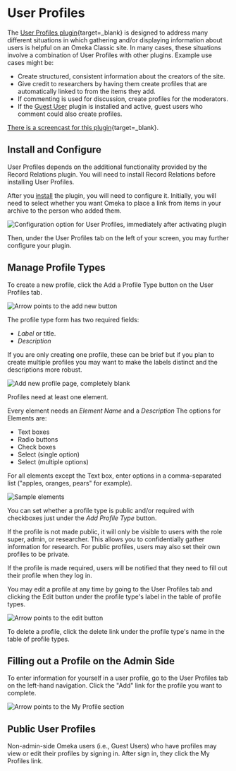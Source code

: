 # User Profiles

The [User Profiles plugin](https://omeka.org/classic/plugins/TextAnnotation/){target=_blank} is designed to address many different situations in which gathering and/or displaying information about users is helpful on an Omeka Classic site. In many cases, these situations involve a combination of User Profiles with other plugins. Example use cases might be:

-   Create structured, consistent information about the creators of the site.
-   Give credit to researchers by having them create profiles that are automatically linked to from the items they add.
-   If commenting is used for discussion, create profiles for the moderators.
-   If the [Guest User](GuestUser.md) plugin is installed and active, guest users who comment could also create profiles.

[There is a screencast for this plugin](https://vimeo.com/165052886){target=_blank}.

## Install and Configure

User Profiles depends on the additional functionality provided by the Record Relations plugin. You will need to install Record Relations before installing User Profiles.

After you [install](../Admin/Adding_and_Managing_Plugins.md) the plugin, you will need to configure it. Initially, you will need to select whether you want Omeka to place a link from items in your archive to the person who added them. 

![Configuration option for User Profiles, immediately after activating plugin](../doc_files/plugin_images/UserProfileConfig1.png)

Then, under the User Profiles tab on the left of your screen, you may further configure your plugin.

## Manage Profile Types

To create a new profile, click the Add a Profile Type button on the User Profiles tab.

![Arrow points to the add new button](../doc_files/plugin_images/userprofiles_browsenone.png)

The profile type form has two required fields:

- *Label* or title.
- *Description*

If you are only creating one profile, these can be brief but if you plan to create multiple profiles you may want to make the labels distinct and the descriptions more robust. 

![Add new profile page, completely blank](../doc_files/plugin_images/userprofiles_newtype.png)

Profiles need at least one element. 

Every element needs an *Element Name* and a *Description* The options for Elements are:

- Text boxes
- Radio buttons
- Check boxes
- Select (single option)
- Select (multiple options)

For all elements except the Text box, enter options in a comma-separated list ("apples, oranges, pears" for example).

![Sample elements](../doc_files/plugin_images/userprofiles_elements.png)

You can set whether a profile type is public and/or required with checkboxes just under the *Add Profile Type* button. 

If the profile is not made public, it will only be visible to users with the role super, admin, or researcher. This allows you to confidentially gather information for research. For public profiles, users may also set their own profiles to be private.

If the profile is made required, users will be notified that they need to fill out their profile when they log in.

You may edit a profile at any time by going to the User Profiles tab and clicking the Edit button under the profile type's label in the table of profile types.

![Arrow points to the edit button](../doc_files/plugin_images/userprofiles_edit.png)

To delete a profile, click the delete link under the profile type's name in the table of profile types. 

## Filling out a Profile on the Admin Side

To enter information for yourself in a user profile, go to the User Profiles tab on the left-hand navigation. Click the "Add" link for the profile you want to complete. 

![Arrow points to the My Profile section](../doc_files/plugin_images/userprofiles_complete.png)

## Public User Profiles

Non-admin-side Omeka users (i.e., Guest Users) who have profiles may view or edit their profiles by signing in. After sign in, they click the My Profiles link.

